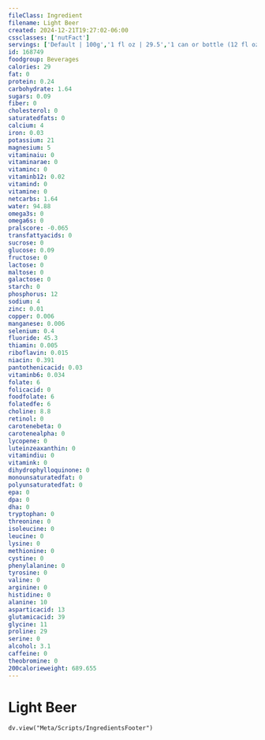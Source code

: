 ```yaml
---
fileClass: Ingredient
filename: Light Beer
created: 2024-12-21T19:27:02-06:00
cssclasses: ['nutFact']
servings: ['Default | 100g','1 fl oz | 29.5','1 can or bottle (12 fl oz) | 354']
id: 168749
foodgroup: Beverages
calories: 29
fat: 0
protein: 0.24
carbohydrate: 1.64
sugars: 0.09
fiber: 0
cholesterol: 0
saturatedfats: 0
calcium: 4
iron: 0.03
potassium: 21
magnesium: 5
vitaminaiu: 0
vitaminarae: 0
vitaminc: 0
vitaminb12: 0.02
vitamind: 0
vitamine: 0
netcarbs: 1.64
water: 94.88
omega3s: 0
omega6s: 0
pralscore: -0.065
transfattyacids: 0
sucrose: 0
glucose: 0.09
fructose: 0
lactose: 0
maltose: 0
galactose: 0
starch: 0
phosphorus: 12
sodium: 4
zinc: 0.01
copper: 0.006
manganese: 0.006
selenium: 0.4
fluoride: 45.3
thiamin: 0.005
riboflavin: 0.015
niacin: 0.391
pantothenicacid: 0.03
vitaminb6: 0.034
folate: 6
folicacid: 0
foodfolate: 6
folatedfe: 6
choline: 8.8
retinol: 0
carotenebeta: 0
carotenealpha: 0
lycopene: 0
luteinzeaxanthin: 0
vitamindiu: 0
vitamink: 0
dihydrophylloquinone: 0
monounsaturatedfat: 0
polyunsaturatedfat: 0
epa: 0
dpa: 0
dha: 0
tryptophan: 0
threonine: 0
isoleucine: 0
leucine: 0
lysine: 0
methionine: 0
cystine: 0
phenylalanine: 0
tyrosine: 0
valine: 0
arginine: 0
histidine: 0
alanine: 10
asparticacid: 13
glutamicacid: 39
glycine: 11
proline: 29
serine: 0
alcohol: 3.1
caffeine: 0
theobromine: 0
200calorieweight: 689.655
---
```


# Light Beer

```dataviewjs
dv.view("Meta/Scripts/IngredientsFooter")
```